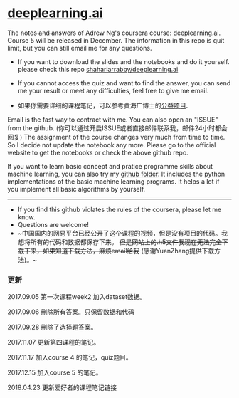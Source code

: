# [deeplearning.ai](https://www.deeplearning.ai/)


The ~~notes and answers~~ of Adrew Ng's coursera course: deeplearning.ai. Course 5 will be released in December. The information in this repo is quit limit, but you can still email me for any questions.

- If you want to download the slides and the notebooks and do it yourself. please check this repo [shahariarrabby/deeplearning.ai](https://github.com/shahariarrabby/deeplearning.ai)

- If you cannot access the quiz and want to find the answer, you can send me your result or meet any difficulties, feel free to give me email.

- 如果你需要详细的课程笔记，可以参考黄海广博士的[公益项目](http://www.ai-start.com/). 


<!--The first three courses may include some error, please let me know if you have problems, I will help you to fix it. -->Email is the fast way to contract with me. You can also open an "ISSUE" from the github. (你可以通过开启ISSUE或者直接邮件联系我，邮件24小时都会回复) The assignment of the course changes very much from time to time. So I decide not update the notebook any more. Please go to the official website to get the notebooks or check the above github repo. 


If you want to learn basic concept and pratice programme skills about machine learning, you can also try my [github folder](https://github.com/XingxingHuang/Machine_Learning_Projects/machine_learning_algorithms_python). It includes the python implementations of the basic machine learning programs. It helps a lot if you implement all basic algorithms by yourself. 



---
* If you find this github violates the rules of the coursera, please let me know. 
* Questions are welcome!
* ~中国国内的网易平台已经公开了这个课程的视频，但是没有项目的代码。我想将所有的代码和数据都保存下来。 ~~但是网站上的.h5文件我现在无法完全下载下来，如果知道下载方法，麻烦email给我~~ (感谢YuanZhang提供下载方法)。~

### 更新
2017.09.05  第一次课程week2 加入dataset数据。	

2017.09.06  删除所有答案。只保留数据和代码

2017.09.28  删除了选择题答案。

2017.11.07  更新第四课程的笔记。

2017.11.17  加入course 4 的笔记，quiz题目。

2017.12.15  加入course 5 的笔记。

2018.04.23  更新爱好者的课程笔记链接